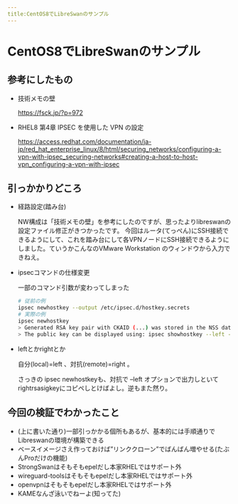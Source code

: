 ```yaml
---
title:CentOS8でLibreSwanのサンプル
---
```


# CentOS8でLibreSwanのサンプル


## 参考にしたもの
- 技術メモの壁

  https://fsck.jp/?p=972
- RHEL8 第4章 IPSEC を使用した VPN の設定

  https://access.redhat.com/documentation/ja-jp/red_hat_enterprise_linux/8/html/securing_networks/configuring-a-vpn-with-ipsec_securing-networks#creating-a-host-to-host-vpn_configuring-a-vpn-with-ipsec

## 引っかかりどころ


- 経路設定(踏み台)

  NW構成は「技術メモの壁」を参考にしたのですが、思ったよりlibreswanの設定ファイル修正がきつかったです。
  今回はルータ(てっぺん)にSSH接続できるようにして、これを踏み台にして各VPNノードにSSH接続できるようにしました。ていうかこんなのVMware Workstation のウィンドウから入力できねえ。

- ipsecコマンドの仕様変更

  一部のコマンド引数が変わってしまった

  ```bash
  # 従前の例
  ipsec newhostkey --output /etc/ipsec.d/hostkey.secrets
  # 実際の例
  ipsec newhostkey
  > Generated RSA key pair with CKAID (...) was stored in the NSS database
  > The public key can be displayed using: ipsec showhostkey --left --ckaid (...)
  ```

- leftとかrightとか

  自分(local)=left 、対抗(remote)=right 。

  さっきの ipsec newhostkeyも、対抗で –left オプションで出力しといてrightrsasigkeyにコピペしとけばよし。逆もまた然り。

## 今回の検証でわかったこと

- (上に書いた通り)一部引っかかる個所もあるが、基本的には手順通りでLibreswanの環境が構築できる
- ベースイメージさえ作っておけば”リンククローン”でばんばん増やせる(たぶんProだけの機能)
- StrongSwanはそもそもepelだし本家RHELではサポート外
- wireguard-toolsはそもそもepelだし本家RHELではサポート外
- openvpnはそもそもepelだし本家RHELではサポート外
- KAMEなんざ泳いでねーよ(知ってた)
